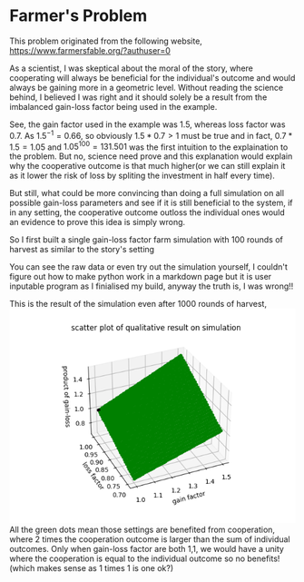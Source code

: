 # Farmer's Problem

This problem originated from the following website, https://www.farmersfable.org/?authuser=0

As a scientist, I was skeptical about the moral of the story, where cooperating will always be beneficial for the individual's outcome and would always be gaining more in a geometric level. Without reading the science behind, I believed I was right and it should solely be a result from the imbalanced gain-loss factor being used in the example.</br>

See, the gain factor used in the example was 1.5, whereas loss factor was 0.7. As $`1.5^{-1}=0.66`$, so obviously $`1.5*0.7>1`$ must be true and in fact, $`0.7*1.5=1.05`$ and $`1.05^{100}=131.501`$ was the first intuition to the explaination to the problem. But no, science need prove and this explanation would explain why the cooperative outcome is that much higher(or we can still explain it as it lower the risk of loss by spliting the investment in half every time).<br>

But still, what could be more convincing than doing a full simulation on all possible gain-loss parameters and see if it is still beneficial to the system, if in any setting, the cooperative outcome outloss the individual ones would an evidence to prove this idea is simply wrong.<br>

So I first built a single gain-loss factor farm simulation with 100 rounds of harvest as similar to the story's setting

You can see the raw data or even try out the simulation yourself, I couldn't figure out how to make python work in a markdown page but it is user inputable program as I finialised my build, anyway the truth is, I was wrong!!

This is the result of the simulation even after 1000 rounds of harvest,<br>
![simulation_result](Farmer's_Fable\qualitative_result_on_deepscan_simulations_grid.png)
All the green dots mean those settings are benefited from cooperation, where 2 times the cooperation outcome is larger than the sum of individual outcomes. Only when gain-loss factor are both 1,1, we would have a unity where the cooperation is equal to the individual outcome so no benefits!(which makes sense as 1 times 1 is one ok?)